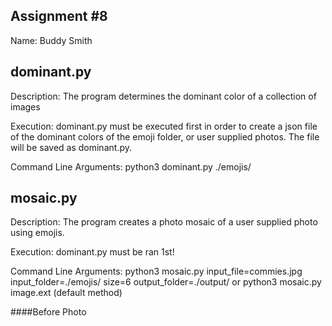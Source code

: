 Assignment #8
----
Name: Buddy Smith

## dominant.py
Description: The program determines the dominant color of a collection of images

Execution: dominant.py must be executed first in order to create a json file of the dominant colors of the 
           emoji folder, or user supplied photos.  The file will be saved as dominant.py.
           
Command Line Arguments: python3 dominant.py ./emojis/

## mosaic.py

Description: The program creates a photo mosaic of a user supplied photo using emojis.

Execution: dominant.py must be ran 1st! 

Command Line Arguments:
python3 mosaic.py input_file=commies.jpg input_folder=./emojis/ size=6 output_folder=./output/ 
or 
python3 mosaic.py image.ext (default method) 

####Before Photo
